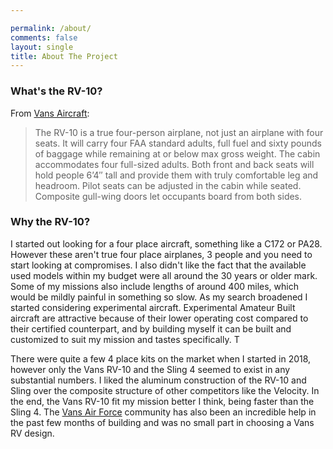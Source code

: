 ```yaml
---

permalink: /about/
comments: false
layout: single
title: About The Project
---
```


### What's the RV-10?

From [Vans Aircraft](https://www.vansaircraft.com):
>The RV-10 is a true four-person airplane, not just an airplane with four seats. It will carry four FAA standard adults, full fuel and sixty pounds of baggage while remaining at or below max gross weight. The cabin accommodates four full-sized adults. Both front and back seats will hold people 6’4″ tall and provide them with truly comfortable leg and headroom. Pilot seats can be adjusted in the cabin while seated. Composite gull-wing doors let occupants board from both sides.

### Why the RV-10?

I started out looking for a four place aircraft, something like a C172 or PA28. However these aren't true four place airplanes, 3 people and you need to start looking at compromises. I also didn't like the fact that the available used models within my budget were all around the 30 years or older mark. Some of my missions also include lengths of around 400 miles, which would be mildly painful in something so slow. As my search broadened I started considering experimental aircraft. Experimental Amateur Built aircraft are attractive because of their lower operating cost compared to their certified counterpart, and by building myself it can be built and customized to suit my mission and tastes specifically. T

There were quite a few 4 place kits on the market when I started in 2018, however only the Vans RV-10 and the Sling 4 seemed to exist in any substantial numbers. I liked the aluminum construction of the RV-10 and Sling over the composite structure of other competitors like the Velocity. In the end, the Vans RV-10 fit my mission better I think, being faster than the Sling 4. The [Vans Air Force](https://www.vansairforce.com) community has also been an incredible help in the past few months of building and was no small part in choosing a Vans RV design.
